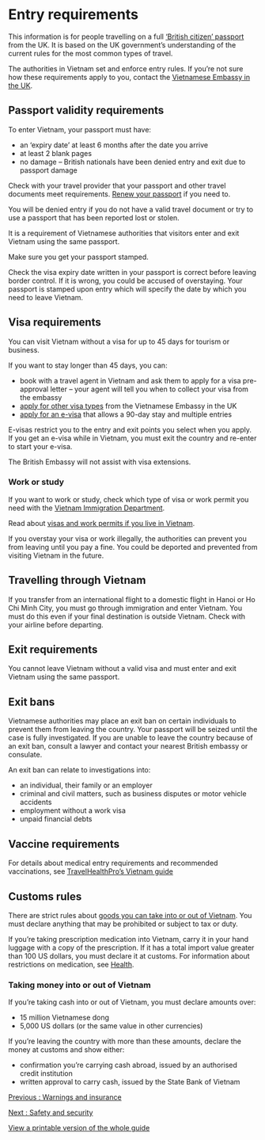 # Entry requirements

This information is for people travelling on a full [‘British citizen’ passport](https://www.gov.uk/types-of-british-nationality) from the UK. It is based on the UK government’s understanding of the current rules for the most common types of travel.

The authorities in Vietnam set and enforce entry rules. If you’re not sure how these requirements apply to you, contact the [Vietnamese Embassy in the UK](https://vietnamembassy.org.uk/).

## Passport validity requirements

To enter Vietnam, your passport must have:

* an ‘expiry date’ at least 6 months after the date you arrive
* at least 2 blank pages
* no damage – British nationals have been denied entry and exit due to passport damage

Check with your travel provider that your passport and other travel documents meet requirements. [Renew your passport](https://www.gov.uk/renew-adult-passport/renew) if you need to.

You will be denied entry if you do not have a valid travel document or try to use a passport that has been reported lost or stolen.

It is a requirement of Vietnamese authorities that visitors enter and exit Vietnam using the same passport.

Make sure you get your passport stamped.

Check the visa expiry date written in your passport is correct before leaving border control. If it is wrong, you could be accused of overstaying. Your passport is stamped upon entry which will specify the date by which you need to leave Vietnam.

## Visa requirements

You can visit Vietnam without a visa for up to 45 days for tourism or business.

If you want to stay longer than 45 days, you can:

* book with a travel agent in Vietnam and ask them to apply for a visa pre-approval letter – your agent will tell you when to collect your visa from the embassy
* [apply for other visa types](https://vietnamembassy.org.uk/consular-services/visa/) from the Vietnamese Embassy in the UK
* [apply for an e-visa](https://evisa.xuatnhapcanh.gov.vn/vi_VN/web/guest/trang-chu-ttdt) that allows a 90-day stay and multiple entries

E-visas restrict you to the entry and exit points you select when you apply. If you get an e-visa while in Vietnam, you must exit the country and re-enter to start your e-visa.

The British Embassy will not assist with visa extensions.

### Work or study

If you want to work or study, check which type of visa or work permit you need with the [Vietnam Immigration Department](https://xuatnhapcanh.gov.vn/en).

Read about [visas and work permits if you live in Vietnam](https://www.gov.uk/guidance/living-in-vietnam).

If you overstay your visa or work illegally, the authorities can prevent you from leaving until you pay a fine. You could be deported and prevented from visiting Vietnam in the future.

## Travelling through Vietnam

If you transfer from an international flight to a domestic flight in Hanoi or Ho Chi Minh City, you must go through immigration and enter Vietnam. You must do this even if your final destination is outside Vietnam. Check with your airline before departing.

## Exit requirements

You cannot leave Vietnam without a valid visa and must enter and exit Vietnam using the same passport.

## Exit bans

Vietnamese authorities may place an exit ban on certain individuals to prevent them from leaving the country. Your passport will be seized until the case is fully investigated. If you are unable to leave the country because of an exit ban, consult a lawyer and contact your nearest British embassy or consulate.

An exit ban can relate to investigations into:

* an individual, their family or an employer
* criminal and civil matters, such as business disputes or motor vehicle accidents
* employment without a work visa
* unpaid financial debts

## Vaccine requirements

For details about medical entry requirements and recommended vaccinations, see [TravelHealthPro’s Vietnam guide](https://travelhealthpro.org.uk/country/240/vietnam#Vaccine_Recommendations)

## Customs rules

There are strict rules about [goods you can take into or out of Vietnam](https://www.customs.gov.vn/index.jsp?pageId=2281&aid=157007&cid=4208). You must declare anything that may be prohibited or subject to tax or duty.

If you’re taking prescription medication into Vietnam, carry it in your hand luggage with a copy of the prescription. If it has a total import value greater than 100 US dollars, you must declare it at customs. For information about restrictions on medication, see [Health](/foreign-travel-advice/vietnam/health).

### Taking money into or out of Vietnam

If you’re taking cash into or out of Vietnam, you must declare amounts over:

* 15 million Vietnamese dong
* 5,000 US dollars (or the same value in other currencies)

If you’re leaving the country with more than these amounts, declare the money at customs and show either:

* confirmation you’re carrying cash abroad, issued by an authorised credit institution
* written approval to carry cash, issued by the State Bank of Vietnam

[Previous
:
Warnings and insurance](/foreign-travel-advice/vietnam)

[Next
:
Safety and security](/foreign-travel-advice/vietnam/safety-and-security)

[View a printable version of the whole guide](/foreign-travel-advice/vietnam/print)